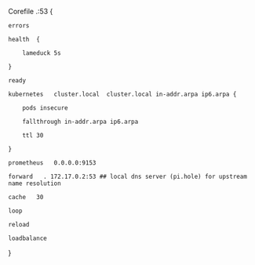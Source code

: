 Corefile
.:53 {

    errors 

    health  {

        lameduck 5s

    }

    ready 

    kubernetes   cluster.local  cluster.local in-addr.arpa ip6.arpa {

        pods insecure

        fallthrough in-addr.arpa ip6.arpa

        ttl 30

    }

    prometheus   0.0.0.0:9153

    forward   . 172.17.0.2:53 ## local dns server (pi.hole) for upstream name resolution 

    cache   30

    loop 

    reload 

    loadbalance 

}
